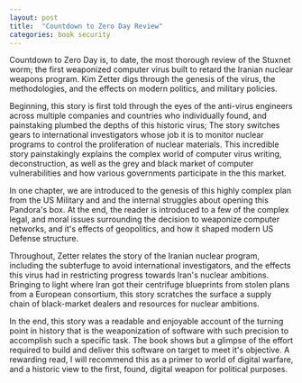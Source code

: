 ```yaml
---
layout: post
title:  "Countdown to Zero Day Review"
categories: book security
---
```

Countdown to Zero Day is, to date, the most thorough review of the Stuxnet worm; the first weaponized computer virus built to retard the Iranian nuclear weapons program. Kim Zetter digs through the genesis of the virus, the methodologies, and the effects on modern politics, and military policies.

Beginning, this story is first told through the eyes of the anti-virus engineers across multiple companies and countries who individually found, and painstaking plumbed the depths of this historic virus; The story switches gears to international investigators whose job it is to monitor nuclear programs to control the proliferation of nuclear materials. This incredible story painstakingly explains the complex world of computer virus writing, deconstruction, as well as the grey and black market of computer vulnerabilities and how various governments participate in the this market.

In one chapter, we are introduced to the genesis of this highly complex plan from  the US Military and and the internal struggles about opening this Pandora's box. At the end, the reader is introduced to a few of the complex legal, and moral issues surrounding the decision to weaponize computer networks, and it's effects of geopolitics, and how it shaped modern US Defense structure.

Throughout, Zetter relates the story of the Iranian nuclear program, including the subterfuge to avoid international investigators, and the effects this virus had in restricting progress towards Iran's nuclear ambitions. Bringing to light where Iran got their centrifuge blueprints from stolen plans from a European consortium, this story scratches the surface a supply chain of black-market dealers and resources for nuclear ambitions.

In the end, this story was a readable and enjoyable account of the turning point in history that is the weaponization of software with such precision to accomplish such a specific task. The book shows but a glimpse of the effort required to build and deliver this software on target to meet it's objective. A rewarding read, I will recommend this as a primer to world of digital warfare, and a historic view to the first, found, digital weapon for political purposes.